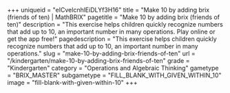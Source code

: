 +++
uniqueid = "eICvelcnhlEiDLYf3H16"
title = "Make 10 by adding brix (friends of ten) | MathBRIX"
pagetitle = "Make 10 by adding brix (friends of ten)"
description = "This exercise helps children quickly recognize numbers that add up to 10, an important number in many operations. Play online or get the app free!"
pagedescription = "This exercise helps children quickly recognize numbers that add up to 10, an important number in many operations."
slug = "make-10-by-adding-brix-friends-of-ten"
url = "/kindergarten/make-10-by-adding-brix-friends-of-ten"
grade = "Kindergarten"
category = "Operations and Algebraic Thinking"
gametype = "BRIX_MASTER"
subgametype = "FILL_BLANK_WITH_GIVEN_WITHIN_10"
image = "fill-blank-with-given-within-10"
+++